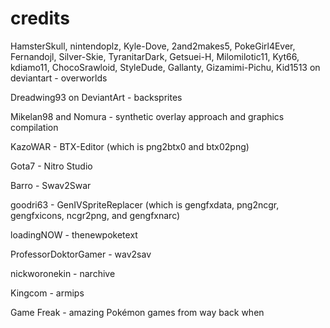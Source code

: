 # credits
HamsterSkull, nintendoplz, Kyle-Dove, 2and2makes5, PokeGirl4Ever, Fernandojl, Silver-Skie, TyranitarDark, Getsuei-H, Milomilotic11, Kyt66, kdiamo11, ChocoSrawloid, StyleDude, Gallanty, Gizamimi-Pichu, Kid1513 on deviantart - overworlds

Dreadwing93 on DeviantArt - backsprites

Mikelan98 and Nomura - synthetic overlay approach and graphics compilation

KazoWAR - BTX-Editor (which is png2btx0 and btx02png)

Gota7 - Nitro Studio

Barro - Swav2Swar

goodri63 - GenIVSpriteReplacer (which is gengfxdata, png2ncgr, gengfxicons, ncgr2png, and gengfxnarc)

loadingNOW - thenewpoketext

ProfessorDoktorGamer - wav2sav

nickworonekin - narchive

Kingcom - armips

Game Freak - amazing Pokémon games from way back when
